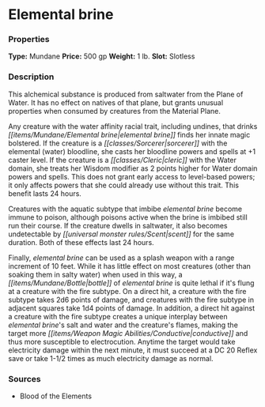 ﻿---
Title: "Elemental brine"
Type: "Mundane"
Price: "500 gp"
Weight: "1 lb."
Slot: "Slotless"
Description: |
  "This alchemical substance is produced from saltwater from the Plane of Water. It has no effect on natives of that plane, but grants unusual properties when consumed by creatures from the Material Plane.
  Any creature with the water affinity racial trait, including undines, that drinks elemental brine finds her innate magic bolstered. If the creature is a sorcerer with the elemental (water) bloodline, she casts her bloodline powers and spells at +1 caster level. If the creature is a cleric with the Water domain, she treats her Wisdom modifier as 2 points higher for Water domain powers and spells. This does not grant early access to level-based powers; it only affects powers that she could already use without this trait. This benefit lasts 24 hours.
  Creatures with the aquatic subtype that imbibe elemental brine become immune to poison, although poisons active when the brine is imbibed still run their course. If the creature dwells in saltwater, it also becomes undetectable by scent for the same duration. Both of these effects last 24 hours.
  Finally, elemental brine can be used as a splash weapon with a range increment of 10 feet. While it has little effect on most creatures (other than soaking them in salty water) when used in this way, a bottle of elemental brine is quite lethal if it's flung at a creature with the fire subtype. On a direct hit, a creature with the fire subtype takes 2d6 points of damage, and creatures with the fire subtype in adjacent squares take 1d4 points of damage. In addition, a direct hit against a creature with the fire subtype creates a unique interplay between elemental brine's salt and water and the creature's flames, making the target more conductive and thus more susceptible to electrocution. Anytime the target would take electricity damage within the next minute, it must succeed at a DC 20 Reflex save or take 1-1/2 times as much electricity damage as normal."
Sources: "['Blood of the Elements']"
---

# Elemental brine

### Properties

**Type:** Mundane **Price:** 500 gp **Weight:** 1 lb. **Slot:** Slotless

### Description

This alchemical substance is produced from saltwater from the Plane of Water. It has no effect on natives of that plane, but grants unusual properties when consumed by creatures from the Material Plane.

Any creature with the water affinity racial trait, including undines, that drinks _[[items/Mundane/Elemental brine|elemental brine]]_ finds her innate magic bolstered. If the creature is a _[[classes/Sorcerer|sorcerer]]_ with the elemental (water) bloodline, she casts her bloodline powers and spells at +1 caster level. If the creature is a _[[classes/Cleric|cleric]]_ with the Water domain, she treats her Wisdom modifier as 2 points higher for Water domain powers and spells. This does not grant early access to level-based powers; it only affects powers that she could already use without this trait. This benefit lasts 24 hours.

Creatures with the aquatic subtype that imbibe _elemental brine_ become immune to poison, although poisons active when the brine is imbibed still run their course. If the creature dwells in saltwater, it also becomes undetectable by _[[universal monster rules/Scent|scent]]_ for the same duration. Both of these effects last 24 hours.

Finally, _elemental brine_ can be used as a splash weapon with a range increment of 10 feet. While it has little effect on most creatures (other than soaking them in salty water) when used in this way, a _[[items/Mundane/Bottle|bottle]]_ of _elemental brine_ is quite lethal if it's flung at a creature with the fire subtype. On a direct hit, a creature with the fire subtype takes 2d6 points of damage, and creatures with the fire subtype in adjacent squares take 1d4 points of damage. In addition, a direct hit against a creature with the fire subtype creates a unique interplay between _elemental brine_'s salt and water and the creature's flames, making the target more _[[items/Weapon Magic Abilities/Conductive|conductive]]_ and thus more susceptible to electrocution. Anytime the target would take electricity damage within the next minute, it must succeed at a DC 20 Reflex save or take 1-1/2 times as much electricity damage as normal.

### Sources

* Blood of the Elements